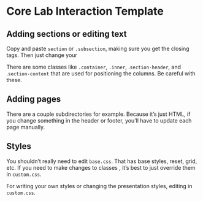 # Core Lab Interaction Template

## Adding sections or editing text
Copy and paste `section` or `.subsection`, making sure you get the closing tags. Then just change your 

There are some classes like `.container`, `.inner`, .`section-header`, and .`section-content` that are used for positioning the columns. Be careful with these.

## Adding pages
There are a couple subdirectories for example. Because it’s just HTML, if you change something in the header or footer, you’ll have to update each page manually.

## Styles
You shouldn’t really need to edit `base.css`. That has base styles, reset, grid, etc. If you need to make changes to classes  , it’s best to just override them in `custom.css`.

For writing your own styles or changing the presentation styles, editing in `custom.css`. 